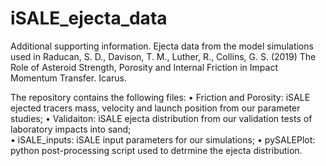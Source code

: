 # iSALE_ejecta_data

Additional supporting information. Ejecta data from the model simulations used in Raducan, S. D., Davison, T. M., Luther, R., Collins, G. S. (2019) The Role of Asteroid Strength, Porosity and Internal Friction in Impact Momentum Transfer. Icarus. 

The repository contains the following files: 
  • Friction and Porosity: iSALE ejected tracers mass, velocity and launch position from our parameter studies; 
  • Validaiton: iSALE ejecta distribution from our validation tests of laboratory impacts into sand;  
  • iSALE_inputs: iSALE input parameters for our simulations;
  • pySALEPlot: python post-processing script used to detrmine the ejecta distribution. 

